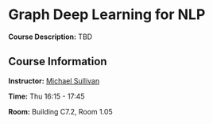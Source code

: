 # Graph Deep Learning for NLP

**Course Description:**
TBD

## Course Information

**Instructor:** [Michael Sullivan](https://www.acsu.buffalo.edu/~mjs227/)

**Time:** Thu 16:15 - 17:45

**Room:** Building C7.2, Room 1.05
